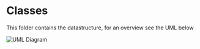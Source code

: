 # Classes

This folder contains the datastructure, for an overview see the UML below

![UML Diagram](../data/ClassesUML.png)
